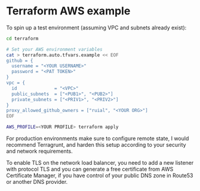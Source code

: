 # Terraform AWS example 

To spin up a test environment (assuming VPC and subnets already exist):

```sh
cd terraform

# Set your AWS environment variables
cat > terraform.auto.tfvars.example << EOF
github = {
  username = "<YOUR USERNAME>"
  password = "<PAT TOKEN>"
}
vpc = {
  id              = "<VPC>"
  public_subnets  = ["<PUB1>", "<PUB2>"]
  private_subnets = ["<PRIV1>", "<PRIV2>"]
}
proxy_allowed_github_owners = ["ruial", "<YOUR ORG>"]
EOF

AWS_PROFILE=<YOUR PROFILE> terraform apply
```

For production environments make sure to configure remote state, I would recommend Terragrunt, and harden this setup according to your security and network requirements.

To enable TLS on the network load balancer, you need to add a new listener with protocol TLS and you can generate a free certificate from AWS Certificate Manager, if you have control of your public DNS zone in Route53 or another DNS provider.
